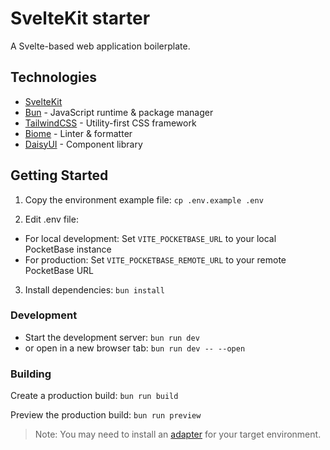 # SvelteKit starter

A Svelte-based web application boilerplate.

## Technologies

- [SvelteKit](https://kit.svelte.dev/)
- [Bun](https://bun.sh/) - JavaScript runtime & package manager
- [TailwindCSS](https://tailwindcss.com/) - Utility-first CSS framework
- [Biome](https://biomejs.dev/) - Linter & formatter
- [DaisyUI](https://daisyui.com/) - Component library
## Getting Started

1. Copy the environment example file:
`cp .env.example .env`

2. Edit .env file:
- For local development: Set `VITE_POCKETBASE_URL` to your local PocketBase instance
- For production: Set `VITE_POCKETBASE_REMOTE_URL` to your remote PocketBase URL

3. Install dependencies:
`bun install`

### Development
- Start the development server: `bun run dev`
- or open in a new browser tab: `bun run dev -- --open`

### Building

Create a production build:
`bun run build`


Preview the production build:
`bun run preview`

> Note: You may need to install an [adapter](https://svelte.dev/docs/kit/adapters) for your target environment.
